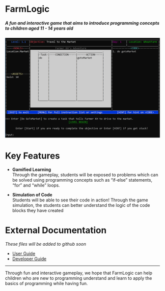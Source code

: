 # FarmLogic
##### A fun and interactive game that aims to introduce programming concepts to children aged 11 - 14 years old

![Ui.png](https://github.com/AY1920S1-CS2113T-F14-2/main/blob/master/docs/images/Ui.png)

# Key Features
- **Gamified Learning**  
   Through the gameplay, students will be exposed to problems which can be solved using programming concepts such as “if-else” statements, “for” and “while” loops. 

- **Simulation of Code**  
   Students will be able to see their code in action! Through the game simulation, the students can better understand the logic of the code blocks they have created
   
# External Documentation
*These files will be added to github soon*
- [User Guide](https://docs.google.com/document/d/1xiQUX2HJMN3cd5_PY24htwjMp_kq8afxU9yFSMxg5HM/edit?usp=sharing)
- [Developer Guide](https://docs.google.com/document/d/1mJ96fHeCPpRcTUcLgL7Ie91fS1g6XyZMAKG5TqJqiLA/edit?usp=sharing)

---
Through fun and interactive gameplay, we hope that FarmLogic can help children who are new to programming understand and learn to apply the basics of programming while having fun. 
